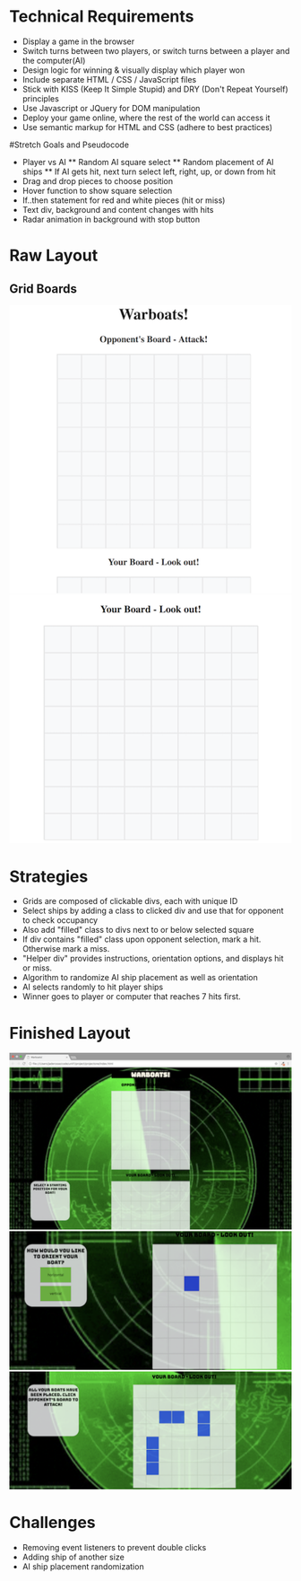 # Technical Requirements
* Display a game in the browser
* Switch turns between two players, or switch turns between a player and the computer(AI)
* Design logic for winning & visually display which player won
* Include separate HTML / CSS / JavaScript files
* Stick with KISS (Keep It Simple Stupid) and DRY (Don't Repeat Yourself) principles
* Use Javascript or JQuery for DOM manipulation
* Deploy your game online, where the rest of the world can access it
* Use semantic markup for HTML and CSS (adhere to best practices)


#Stretch Goals and Pseudocode
* Player vs AI
** Random AI square select
** Random placement of AI ships
** If AI gets hit, next turn select left, right, up, or down from hit
* Drag and drop pieces to choose position
* Hover function to show square selection
* If..then statement for red and white pieces (hit or miss)
* Text div, background and content changes with hits
* Radar animation in background with stop button

# Raw Layout

## Grid Boards 
![AI Board](imgs/Screenshots/Raw-warboat.png)
![Player Board](imgs/Screenshots/raw-your-board.png)

# Strategies
* Grids are composed of clickable divs, each with unique ID
* Select ships by adding a class to clicked div and use that for opponent to check occupancy
* Also add "filled" class to divs next to or below selected square
* If div contains "filled" class upon opponent selection, mark a hit. Otherwise mark a miss.
* "Helper div" provides instructions, orientation options, and displays hit or miss.
* Algorithm to randomize AI ship placement as well as orientation
* AI selects randomly to hit player ships
* Winner goes to player or computer that reaches 7 hits first.

# Finished Layout
![Full Site](imgs/Screenshots/Full-site.png)
![Helper Div](imgs/Screenshots/Ship-option.png)
![Game Start](imgs/Screenshots/Ships-placed.png)

# Challenges 
* Removing event listeners to prevent double clicks
* Adding ship of another size
* AI ship placement randomization

